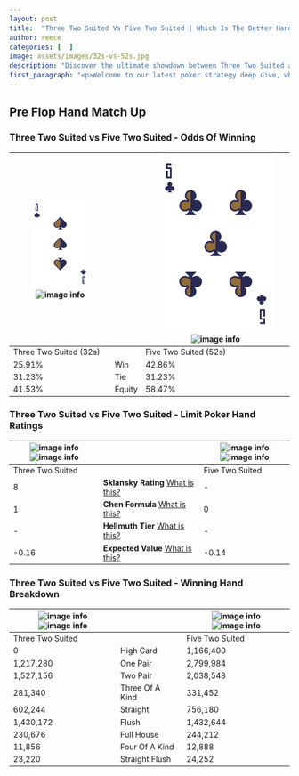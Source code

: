 ```yaml
---
layout: post
title:  "Three Two Suited Vs Five Two Suited | Which Is The Better Hand In Poker? A Complete Guide"
author: reece
categories: [  ]
image: assets/images/32s-vs-52s.jpg
description: "Discover the ultimate showdown between Three Two Suited and Five Two Suited in poker! Uncover the odds, strategies, and scenarios where one hand triumphs over the other. Get ready to up your poker game with this thrilling analysis."
first_paragraph: "<p>Welcome to our latest poker strategy deep dive, where we're pitting two distinct hands against each other in a high-stakes showdown: Three Two Suited vs Five Two Suited.</p><p>In the dynamic world of poker, every decision counts, and knowing which hand holds the upper hand is key to your success at the table.</p><p>In this article, we'll dissect these two hands, explore the scenarios where one dominates the other, and equip you with the knowledge to make strategic choices that can tip the odds in your favor.</p><p>Get ready to unravel the intriguing dynamics of these poker hands and elevate your game to new heights.</p>"
---
```




[comment]: # (sp0)

## Pre Flop Hand Match Up

<div class="table hand-ratings" markdown="1"> 



### Three Two Suited vs Five Two Suited - Odds Of Winning


    
| ![image info](assets/images/hand1/3.png) ![image info](assets/images/hand1/2s.png) |  | ![image info](assets/images/hand2/5.png) ![image info](assets/images/hand2/2s.png) |
| -------- | -------- | -------- |
| Three Two Suited (32s) |  | Five Two Suited (52s) |
| 25.91% | Win | 42.86% |
| 31.23% | Tie | 31.23% |
| 41.53% | Equity | 58.47% |




[comment]: # (sp1)



### Three Two Suited vs Five Two Suited - Limit Poker Hand Ratings


    
| ![image info](https://www.riverpairs.com/assets/images/hand1/3.png) ![image info](https://www.riverpairs.com/assets/images/hand1/2s.png) |  | ![image info](https://www.riverpairs.com/assets/images/hand2/5.png) ![image info](https://www.riverpairs.com/assets/images/hand2/2s.png) |
| -------- | -------- | -------- |
| Three Two Suited |  | Five Two Suited |
| 8 | **Sklansky Rating** [What is this?](/sklansky-rating-explained) | - |
| 1 | **Chen Formula** [What is this?](/chen-formula-explained) | 0 |
| - | **Hellmuth Tier** [What is this?](/Hellmuth-tier-explained) | - |
| -0.16 | **Expected Value** [What is this?](/expected-value-explained) | -0.14 |




[comment]: # (sp2)



### Three Two Suited vs Five Two Suited - Winning Hand Breakdown


    
| ![image info](https://www.riverpairs.com/assets/images/hand1/3.png) ![image info](https://www.riverpairs.com/assets/images/hand1/2s.png) |  | ![image info](https://www.riverpairs.com/assets/images/hand2/5.png) ![image info](https://www.riverpairs.com/assets/images/hand2/2s.png) |
| -------- | -------- | -------- |
| Three Two Suited |  | Five Two Suited |
| 0 | High Card | 1,166,400 |
| 1,217,280 | One Pair | 2,799,984 |
| 1,527,156 | Two Pair | 2,038,548 |
| 281,340 | Three Of A Kind | 331,452 |
| 602,244 | Straight | 756,180 |
| 1,430,172 | Flush | 1,432,644 |
| 230,676 | Full House | 244,212 |
| 11,856 | Four Of A Kind | 12,888 |
| 23,220 | Straight Flush | 24,252 |




[comment]: # (sp3)



</div>

[comment]: # (sp4)



[comment]: # (sp5)

